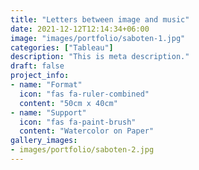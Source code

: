 ```yaml
---
title: "Letters between image and music"
date: 2021-12-12T12:14:34+06:00
image: "images/portfolio/saboten-1.jpg"
categories: ["Tableau"]
description: "This is meta description."
draft: false
project_info:
- name: "Format"
  icon: "fas fa-ruler-combined"
  content: "50cm x 40cm"
- name: "Support"
  icon: "fas fa-paint-brush"
  content: "Watercolor on Paper"
gallery_images:
- images/portfolio/saboten-2.jpg
---
```

